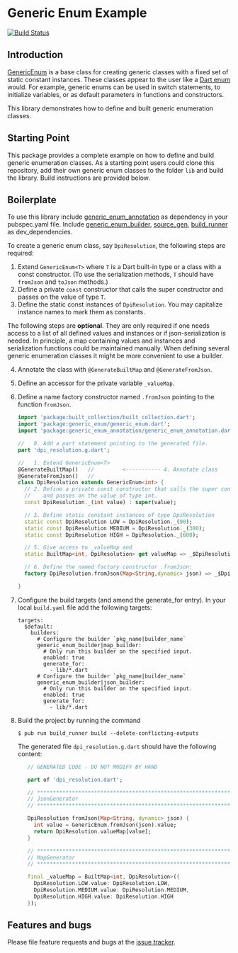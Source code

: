 # Generic Enum Example
[![Build Status](https://travis-ci.com/simphotonics/generic_enum.svg?branch=master)](https://travis-ci.com/simphotonics/generic_enum)


## Introduction

[GenericEnum] is a base class for creating generic classes with a fixed set of static constant instances.
These classes appear to the user like a [Dart enum] would.
For example, generic enums can be used in switch statements,
to initialize variables, or as default parameters in functions and constructors.

This library demonstrates how to define and built generic enumeration classes.

## Starting Point

This package provides a complete example on how to define and build
generic enumeration classes. As a starting point users could clone this repository, add
their own generic enum classes to the folder `lib` and build the library. Build instructions
are provided below.

## Boilerplate

To use this library include [generic_enum_annotation] as dependency in your pubspec.yaml file.
Include [generic_enum_builder], [source_gen], [build_runner] as dev_dependencies.


To create a generic enum class, say `DpiResolution`, the following steps are required:
1. Extend `GenericEnum<T>` where `T` is a Dart built-in type or a class with a const        constructor.
   (To use the serialization methods, `T` should have `fromJson` and `toJson` methods.)
2. Define a private `const` constructor that calls the super constructor and passes on the value of type `T`.
3. Define the static const instances of `DpiResolution`. You may capitalize instance names to mark them as constants.

The following steps are **optional**. They are only required if one needs access to a list of all defined values
and instances or if json-serialization is needed.
In principle, a map containing values and instances and serialization functions could be
maintained manually. When defining several generic enumeration classes it might be more convenient to
use a builder.

4. Annotate the class with `@GenerateBuiltMap` and `@GenerateFromJson`.
5. Define an accessor for the private variable `_valueMap`.
6. Define a name factory constructor named `.fromJson` pointing to the function `fromJson`.

   ```Dart
   import 'package:built_collection/built_collection.dart';
   import 'package:generic_enum/generic_enum.dart';
   import 'package:generic_enum_annotation/generic_enum_annotation.dart';

   //   0. Add a part statement pointing to the generated file.
   part 'dpi_resolution.g.dart';

   //   1. Extend GenericEnum<T>
   @GenerateBuiltMap()   //         <----------- 4. Annotate class
   @GenerateFromJson()   //
   class DpiResolution extends GenericEnum<int> {
     // 2. Define a private const constructor that calls the super constructor
     //    and passes on the value of type int.
     const DpiResolution._(int value) : super(value);

     // 3. Define static constant instances of type DpiResolution
     static const DpiResolution LOW = DpiResolution._(90);
     static const DpiResolution MEDIUM = DpiResolution._(300);
     static const DpiResolution HIGH = DpiResolution._(600);

     // 5. Give access to _valueMap and
     static BuiltMap<int, DpiResolution> get valueMap => _$DpiResolutionValueMap;

     // 6. Define the named factory constructor .fromJson:
     factory DpiResolution.fromJson(Map<String,dynamic> json) => _$DpiResolutionFromJson(json);

   }
   ```

7. Configure the build targets (and amend the generate_for entry).
   In your local `build.yaml` file add the following targets:
   ```Shell
   targets:
     $default:
       builders:
         # Configure the builder `pkg_name|builder_name`
         generic_enum_builder|map_builder:
           # Only run this builder on the specified input.
           enabled: true
           generate_for:
             - lib/*.dart
         # Configure the builder `pkg_name|builder_name`
         generic_enum_builder|json_builder:
           # Only run this builder on the specified input.
           enabled: true
           generate_for:
             - lib/*.dart
    ```

8. Build the project by running the command
   ```Shell
   $ pub run build_runner build --delete-conflicting-outputs
   ```

   The generated file `dpi_resolution.g.dart` should have the following content:
   ```Dart
      // GENERATED CODE - DO NOT MODIFY BY HAND

      part of 'dpi_resolution.dart';

      // **************************************************************************
      // JsonGenerator
      // **************************************************************************

      DpiResolution fromJson(Map<String, dynamic> json) {
        int value = GenericEnum.fromJson(json).value;
        return DpiResolution.valueMap[value];
      }

      // **************************************************************************
      // MapGenerator
      // **************************************************************************

      final _valueMap = BuiltMap<int, DpiResolution>({
        DpiResolution.LOW.value: DpiResolution.LOW,
        DpiResolution.MEDIUM.value: DpiResolution.MEDIUM,
        DpiResolution.HIGH.value: DpiResolution.HIGH
      });
   ```

## Features and bugs
Please file feature requests and bugs at the [issue tracker].

[issue tracker]: https://github.com/simphotonics/generic_enum/issues
[analyzer]: https://pub.dev/packages/analyzer
[source_gen]: https://pub.dev/packages/source_gen
[GenericEnum]: ../generic_enum
[Dart enum]: https://dart.dev/guides/language/language-tour#enumerated-types
[generic_enum_annotation]: https://pub.dev/packages/generic_enum_annotation
[generic_enum_builder]: https://pub.dev/packages/generic_enum_builder
[build_runner]: https://pub.dev/packages/build_runner
